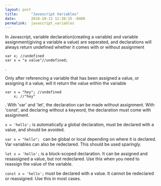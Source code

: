 ```yaml
---
layout: post
title:      "Javascript Variables"
date:       2018-10-12 12:38:35 -0400
permalink:  javascript_variables
---
```



<p>In Javascript, variable declaration(creating a variable) and variable assignment(giving a variable a value) are seperated, and declarations will always return undefined whether it comes with or without assignment</p>
<code><pre>var x; //undefined 
var x = "a value"//undefined;</pre></code>. 
<p>Only after referencing a variable that has been assigned a value, or assigning it a value, will it return the value within the variable</p>
<code><pre>var x = "hey"; //undefined 
    x; //"hey"</pre></code>. With 'var' and 'let', the declaration can be made without assignment. With 'const', and declaring without a keyword, the declaration must come with assignment. 
    </p>
    <p><code>x = 'hello';</code> is automatically a global declaration, must be declared with a value, and should be avoided.</p>
    <p><code>var x = "hello"; </code> can be global or local depending on where it is declared. Var variables can also be redeclared. This should be used sparingly.</p>
    <p><code>let x = 'hello';</code> is a block-scoped declaration. It can be assigned and resassigned a value, but not redeclared. Use this when you need to reassign the value of the variable.</p>
    <p><code>const x = 'hello';</code> must be declared with a value. It cannot be redeclared or reassigned. Use this in most cases.</p>
